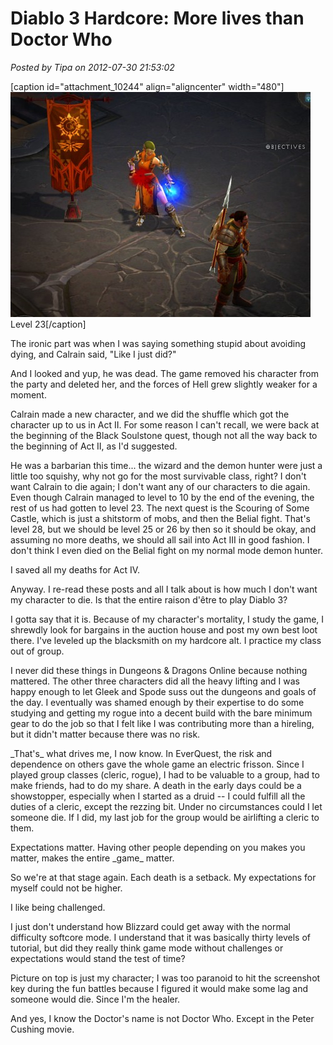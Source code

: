 # Diablo 3 Hardcore: More lives than Doctor Who

*Posted by Tipa on 2012-07-30 21:53:02*

[caption id="attachment\_10244" align="aligncenter" width="480"][![](../../../uploads/2012/07/Diablo-III-2012-07-30-21-43-24-94-480x360.jpg "Level 23")](../../../uploads/2012/07/Diablo-III-2012-07-30-21-43-24-94.jpg) Level 23[/caption]

The ironic part was when I was saying something stupid about avoiding dying, and Calrain said, "Like I just did?"

And I looked and yup, he was dead. The game removed his character from the party and deleted her, and the forces of Hell grew slightly weaker for a moment.

Calrain made a new character, and we did the shuffle which got the character up to us in Act II. For some reason I can't recall, we were back at the beginning of the Black Soulstone quest, though not all the way back to the beginning of Act II, as I'd suggested.

He was a barbarian this time... the wizard and the demon hunter were just a little too squishy, why not go for the most survivable class, right? I don't want Calrain to die again; I don't want any of our characters to die again. Even though Calrain managed to level to 10 by the end of the evening, the rest of us had gotten to level 23. The next quest is the Scouring of Some Castle, which is just a shitstorm of mobs, and then the Belial fight. That's level 28, but we should be level 25 or 26 by then so it should be okay, and assuming no more deaths, we should all sail into Act III in good fashion. I don't think I even died on the Belial fight on my normal mode demon hunter.

I saved all my deaths for Act IV.

Anyway. I re-read these posts and all I talk about is how much I don't want my character to die. Is that the entire raison d'être to play Diablo 3?

I gotta say that it is. Because of my character's mortality, I study the game, I shrewdly look for bargains in the auction house and post my own best loot there. I've leveled up the blacksmith on my hardcore alt. I practice my class out of group. 

I never did these things in Dungeons & Dragons Online because nothing mattered. The other three characters did all the heavy lifting and I was happy enough to let Gleek and Spode suss out the dungeons and goals of the day. I eventually was shamed enough by their expertise to do some studying and getting my rogue into a decent build with the bare minimum gear to do the job so that I felt like I was contributing more than a hireling, but it didn't matter because there was no risk.

\_That's\_ what drives me, I now know. In EverQuest, the risk and dependence on others gave the whole game an electric frisson. Since I played group classes (cleric, rogue), I had to be valuable to a group, had to make friends, had to do my share. A death in the early days could be a showstopper, especially when I started as a druid -- I could fulfill all the duties of a cleric, except the rezzing bit. Under no circumstances could I let someone die. If I did, my last job for the group would be airlifting a cleric to them.

Expectations matter. Having other people depending on you makes you matter, makes the entire \_game\_ matter.

So we're at that stage again. Each death is a setback. My expectations for myself could not be higher. 

I like being challenged.

I just don't understand how Blizzard could get away with the normal difficulty softcore mode. I understand that it was basically thirty levels of tutorial, but did they really think game mode without challenges or expectations would stand the test of time?

Picture on top is just my character; I was too paranoid to hit the screenshot key during the fun battles because I figured it would make some lag and someone would die. Since I'm the healer.

And yes, I know the Doctor's name is not Doctor Who. Except in the Peter Cushing movie.
